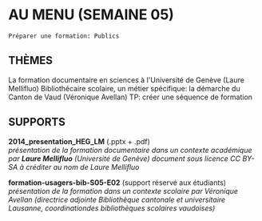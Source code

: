 # AU MENU (SEMAINE 05)

`Préparer une formation: Publics`

## THÈMES
La formation documentaire en sciences à l'Université de Genève (Laure Mellifluo)
Bibliothécaire scolaire, un métier spécifique: la démarche du Canton de Vaud (Véronique Avellan)
TP: créer une séquence de formation

## SUPPORTS
**2014_presentation_HEG_LM** (.pptx + .pdf)   
*présentation de la formation documentaire dans un contexte académique par **Laure Mellifluo** (Université de Genève)*
*document sous licence CC BY-SA à créditer au nom de Laure Mellifluo*

**formation-usagers-bib-S05-E02** (support réservé aux étudiants)   
*présentation de la formation dans un contexte scolaire par Véronique Avellan (directrice adjointe Bibliothèque cantonale et universitaire Lausanne, coordinationdes bibliothèques scolaires vaudoises)*
